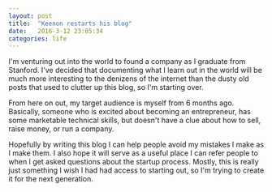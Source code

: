 ```yaml
---
layout: post
title:  "Keenon restarts his blog"
date:   2016-3-12 23:05:34
categories: life
---
```


I'm venturing out into the world to found a company as I graduate from Stanford. I've decided that documenting what I learn out in the world will be much more interesting to the denizens of the internet than the dusty old posts that used to clutter up this blog, so I'm starting over.

From here on out, my target audience is myself from 6 months ago. Basically, someone who is excited about becoming an entrepreneur, has some marketable technical skills, but doesn't have a clue about how to sell, raise money, or run a company.

Hopefully by writing this blog I can help people avoid my mistakes I make as I make them. I also hope it will serve as a useful place I can refer people to when I get asked questions about the startup process. Mostly, this is really just something I wish I had had access to starting out, so I'm trying to create it for the next generation.
